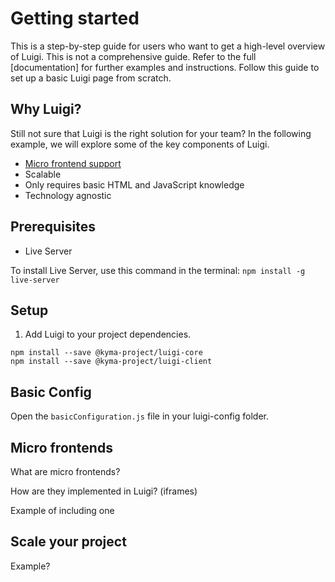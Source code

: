 # Getting started 

This is a step-by-step guide for users who want to get a high-level overview of Luigi. This is not a comprehensive guide. Refer to the full [documentation] for further examples and instructions. Follow this guide to set up a basic Luigi page from scratch. 

## Why Luigi? 

Still not sure that Luigi is the right solution for your team? In the following example, we will explore some of the key components of Luigi. 

- [Micro frontend support](#micro-frontends)
- Scalable 
- Only requires basic HTML and JavaScript knowledge
- Technology agnostic 


## Prerequisites 

- Live Server

To install Live Server, use this command in the terminal:
`npm install -g live-server`

## Setup 

1. Add Luigi to your project dependencies. 

```
npm install --save @kyma-project/luigi-core
npm install --save @kyma-project/luigi-client
```

## Basic Config

Open the `basicConfiguration.js` file in your luigi-config folder.


## Micro frontends

What are micro frontends? 

How are they implemented in Luigi? (iframes)

Example of including one 

## Scale your project

Example? 



